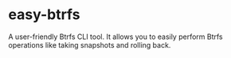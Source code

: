 # easy-btrfs
A user-friendly Btrfs CLI tool. It allows you to easily perform Btrfs operations like taking snapshots and rolling back.
